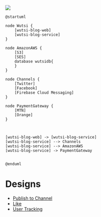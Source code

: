 ![](https://www.planttext.com/api/plantuml/img/TP513e8m44NtFKKlmCezmH1rXPf0miAmcD89DaARj4M2XhkBG34HcDNCvC_B_srWB6XRLoKXKd6aQMsDe6z2-xerty5ZfIgy1bb65rk3-Ybop4WtdUyhU2cvJsE7Y7VPr1pYiUDWWO51Ed0u6uNTZ0Zl82MMnX6IHbYBUi8S8KUcrCEDGkC02qjLSngXCL08MVmSNQ6jKDeJM6oWTT0eEK-4YmPPZ0a8MIJs_FMyQqlgzMhdVbinFz66nF-ptDiAKFB-Ypu0)

```plantuml
@startuml

node Wutsi {
    [wutsi-blog-web] 
    [wutsi-blog-service]
}

node AmazonAWS {
    [S3]
    [SES]
    database wutsidb{
    }
}

node Channels {
    [Twitter]
    [Facebook]
    [Firebase Cloud Messaging]
}

node PaymentGateway {
    [MTN]
    [Orange]
}



[wutsi-blog-web] -> [wutsi-blog-service]
[wutsi-blog-service] --> Channels
[wutsi-blog-service] --> AmazonAWS
[wutsi-blog-service] -> PaymentGateway


@enduml
```

# Designs
- [Publish to Channel](publish-to-channel.md)
- [Like](like.md)
- [User Tracking](tracking.md)
